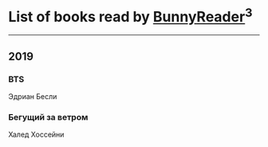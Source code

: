 # List of books read by [BunnyReader](https://plus.google.com/u/0/117953264019715943446/)<sup>3</sup>
---

## 2019

### BTS
Эдриан Бесли


### Бегущий за ветром
Халед Хоссейни





